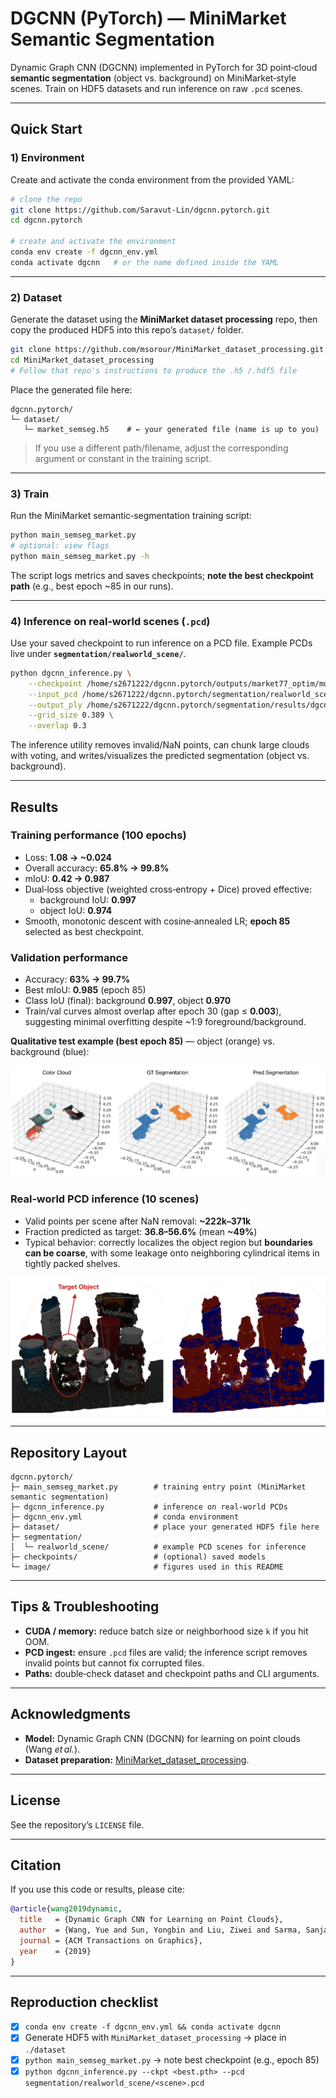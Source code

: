 # DGCNN (PyTorch) — MiniMarket Semantic Segmentation

Dynamic Graph CNN (DGCNN) implemented in PyTorch for 3D point‑cloud **semantic segmentation** (object vs. background) on MiniMarket‑style scenes. Train on HDF5 datasets and run inference on raw `.pcd` scenes.

---

## Quick Start

### 1) Environment
Create and activate the conda environment from the provided YAML:

```bash
# clone the repo
git clone https://github.com/Saravut-Lin/dgcnn.pytorch.git
cd dgcnn.pytorch

# create and activate the environment
conda env create -f dgcnn_env.yml
conda activate dgcnn   # or the name defined inside the YAML
```

---

### 2) Dataset
Generate the dataset using the **MiniMarket dataset processing** repo, then copy the produced HDF5 into this repo’s `dataset/` folder.

```bash
git clone https://github.com/msorour/MiniMarket_dataset_processing.git
cd MiniMarket_dataset_processing
# Follow that repo's instructions to produce the .h5 /.hdf5 file
```

Place the generated file here:

```text
dgcnn.pytorch/
└─ dataset/
   └─ market_semseg.h5    # ← your generated file (name is up to you)
```

> If you use a different path/filename, adjust the corresponding argument or constant in the training script.

---

### 3) Train
Run the MiniMarket semantic‑segmentation training script:

```bash
python main_semseg_market.py
# optional: view flags
python main_semseg_market.py -h
```

The script logs metrics and saves checkpoints; **note the best checkpoint path** (e.g., best epoch ~85 in our runs).

---

### 4) Inference on real‑world scenes (`.pcd`)
Use your saved checkpoint to run inference on a PCD file. Example PCDs live under **`segmentation/realworld_scene/`**.

```bash
python dgcnn_inference.py \
    --checkpoint /home/s2671222/dgcnn.pytorch/outputs/market77_optim/models/best_model.pth \
    --input_pcd /home/s2671222/dgcnn.pytorch/segmentation/realworld_scene/realworld_scene_1.pcd \
    --output_ply /home/s2671222/dgcnn.pytorch/segmentation/results/dgcnn_segment/scene_segmented1_dgcn_best_1.ply \
    --grid_size 0.389 \
    --overlap 0.3
```

The inference utility removes invalid/NaN points, can chunk large clouds with voting, and writes/visualizes the predicted segmentation (object vs. background).

---

## Results

### Training performance (100 epochs)
- Loss: **1.08 → ~0.024**
- Overall accuracy: **65.8% → 99.8%**
- mIoU: **0.42 → 0.987**
- Dual‑loss objective (weighted cross‑entropy + Dice) proved effective:
  - background IoU: **0.997**
  - object IoU: **0.974**
- Smooth, monotonic descent with cosine‑annealed LR; **epoch 85** selected as best checkpoint.

### Validation performance
- Accuracy: **63% → 99.7%**
- Best mIoU: **0.985** (epoch 85)
- Class IoU (final): background **0.997**, object **0.970**
- Train/val curves almost overlap after epoch 30 (gap ≤ **0.003**), suggesting minimal overfitting despite ~1:9 foreground/background.

**Qualitative test example (best epoch 85)** — object (orange) vs. background (blue):

![Qualitative segmentation on a test point cloud](image/dgcnn_IoU.png)

### Real‑world PCD inference (10 scenes)
- Valid points per scene after NaN removal: **~222k–371k**
- Fraction predicted as target: **36.8–56.6%** (mean **~49%**)
- Typical behavior: correctly localizes the object region but **boundaries can be coarse**, with some leakage onto neighboring cylindrical items in tightly packed shelves.

![Real‑world PCD inference](image/inference_dgcnn.png)

---

## Repository Layout

```text
dgcnn.pytorch/
├─ main_semseg_market.py        # training entry point (MiniMarket semantic segmentation)
├─ dgcnn_inference.py           # inference on real-world PCDs
├─ dgcnn_env.yml                # conda environment
├─ dataset/                     # place your generated HDF5 file here
├─ segmentation/
│  └─ realworld_scene/          # example PCD scenes for inference
├─ checkpoints/                 # (optional) saved models
└─ image/                       # figures used in this README
```

---

## Tips & Troubleshooting
- **CUDA / memory:** reduce batch size or neighborhood size `k` if you hit OOM.
- **PCD ingest:** ensure `.pcd` files are valid; the inference script removes invalid points but cannot fix corrupted files.
- **Paths:** double‑check dataset and checkpoint paths and CLI arguments.

---

## Acknowledgments
- **Model:** Dynamic Graph CNN (DGCNN) for learning on point clouds (Wang *et al.*).
- **Dataset preparation:** [MiniMarket_dataset_processing](https://github.com/msorour/MiniMarket_dataset_processing).

---

## License
See the repository’s `LICENSE` file.

---

## Citation
If you use this code or results, please cite:

```bibtex
@article{wang2019dynamic,
  title   = {Dynamic Graph CNN for Learning on Point Clouds},
  author  = {Wang, Yue and Sun, Yongbin and Liu, Ziwei and Sarma, Sanjay E. and Bronstein, Michael M. and Solomon, Justin M.},
  journal = {ACM Transactions on Graphics},
  year    = {2019}
}
```

---

## Reproduction checklist
- [x] `conda env create -f dgcnn_env.yml && conda activate dgcnn`
- [x] Generate HDF5 with `MiniMarket_dataset_processing` → place in `./dataset`
- [x] `python main_semseg_market.py` → note best checkpoint (e.g., epoch 85)
- [x] `python dgcnn_inference.py --ckpt <best.pth> --pcd segmentation/realworld_scene/<scene>.pcd`
